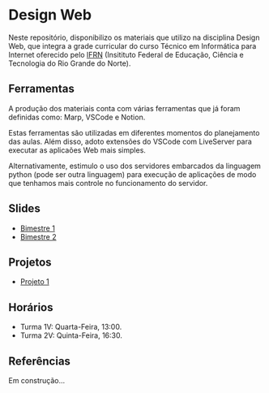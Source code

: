 # Design Web

Neste repositório, disponibilizo os materiais que utilizo na disciplina Design Web, que integra a grade curricular do curso Técnico em Informática para Internet oferecido pelo [IFRN](https://portal.ifrn.edu.br/) (Insitituto Federal de Educação, Ciência e Tecnologia do Rio Grande do Norte).

## Ferramentas

A produção dos materiais conta com várias ferramentas que já foram definidas como: Marp, VSCode e Notion. 

Estas ferramentas são utilizadas em diferentes momentos do planejamento das aulas. Além disso, adoto extensões do VSCode com LiveServer para executar as aplicaões Web mais simples.

Alternativamente, estimulo o uso dos servidores embarcados da linguagem python (pode ser outra linguagem) para execução de aplicações de modo que tenhamos mais controle no funcionamento do servidor.

## Slides

- [Bimestre 1](./pages/bimestre1.md)
- [Bimestre 2](./pages/bimestre2.md)

## Projetos

- [Projeto 1](./projetos/projeto1.md)

## Horários

- Turma 1V: Quarta-Feira, 13:00.
- Turma 2V: Quinta-Feira, 16:30.

## Referências

Em construção...

